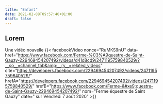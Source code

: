 ```yaml
---
title: "Enfant"
date: 2021-02-08T09:57:40+01:00
draft: false
---
```

## Lorem
Une vidéo  nouvelle
{{< facebookVideo nonce="RuMKS9nU" data-href="https://www.facebook.com/Ferme-%C3%A9questre-de-Saint-Gauzy-229469454207492/videos/d41d8cd9/2471195759840529/?__so__=channel_tab&amp;__rv__=related_videos" cite="https://developers.facebook.com/229469454207492/videos/2471195759840529/" hrefA="https://developers.facebook.com/229469454207492/videos/2471195759840529/" hrefB="https://www.facebook.com/Ferme-&#xe9;questre-de-Saint-Gauzy-229469454207492/" nom="Ferme équestre de Saint Gauzy" date=" sur Vendredi 7 août 2020" >}}
